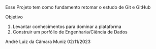 Esse Projeto tem como fundamento retomar o estudo de Git e GitHub

Objetivo
1. Levantar conhecimentos para dominar a plataforma
2. Construir um porfólio de Engenharia/Ciência de Dados

André Luiz da Câmara Muniz
02/11/2023